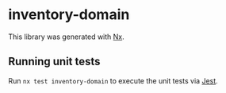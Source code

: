 # inventory-domain

This library was generated with [Nx](https://nx.dev).

## Running unit tests

Run `nx test inventory-domain` to execute the unit tests via [Jest](https://jestjs.io).
